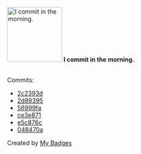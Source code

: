 <img src="https://my-badges.github.io/my-badges/morning-commits.png" alt="I commit in the morning." title="I commit in the morning." width="128">
<strong>I commit in the morning.</strong>
<br><br>

Commits:

- <a href="https://github.com/mdevils/api-typescript-generator/commit/2c2393da80493b6594433b99c2b4f21d40b15962">2c2393d</a>
- <a href="https://github.com/mdevils/api-typescript-generator/commit/2d89395848dc0ef21f1b701f8e90e20ba3086ae7">2d89395</a>
- <a href="https://github.com/mdevils/api-typescript-generator/commit/56999fa5f9d31f37990bf2e505bd7f38cd7627a8">56999fa</a>
- <a href="https://github.com/mdevils/api-typescript-generator/commit/ce3e871c3f4d36fa2fb6b2d650b828987fa0bde3">ce3e871</a>
- <a href="https://github.com/mdevils/api-typescript-generator/commit/e5c876c215dc8adc1c8d97abb48392c5d7f8ae7a">e5c876c</a>
- <a href="https://github.com/mdevils/api-typescript-generator/commit/048470a4acddbca8ee9bc4117e9dc13ea7308d2e">048470a</a>


Created by <a href="https://github.com/my-badges/my-badges">My Badges</a>